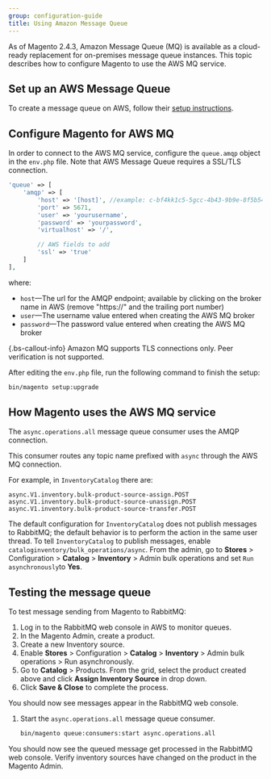 ```yaml
---
group: configuration-guide
title: Using Amazon Message Queue
---
```


As of Magento 2.4.3, Amazon Message Queue (MQ) is available as a cloud-ready replacement for on-premises message queue instances.
This topic describes how to configure Magento to use the AWS MQ service.

## Set up an AWS Message Queue

To create a message queue on AWS, follow their [setup instructions](https://docs.aws.amazon.com/amazon-mq/latest/developer-guide/amazon-mq-setting-up.html).

## Configure Magento for AWS MQ

In order to connect to the AWS MQ service, configure the `queue.amqp` object in the `env.php` file.
Note that AWS Message Queue requires a SSL/TLS connection.

```php
'queue' => [
    'amqp' => [
        'host' => '[host]', //example: c-bf4kk1c5-5gcc-4b43-9b9e-8f5b54d234.mq.us-west-3.amazonaws.com
        'port' => 5671,
        'user' => 'yourusername',
        'password' => 'yourpassword',
        'virtualhost' => '/',

        // AWS fields to add
        'ssl' => 'true'
    ]
],
```

where:

*  `host`—The url for the AMQP endpoint; available by clicking on the broker name in AWS (remove "https://" and the trailing port number)
*  `user`—The username value entered when creating the AWS MQ broker
*  `password`—The password value entered when creating the AWS MQ broker

{.bs-callout-info}
Amazon MQ supports TLS connections only. Peer verification is not supported.

After editing the `env.php` file, run the following command to finish the setup:

```bash
bin/magento setup:upgrade
```

## How Magento uses the AWS MQ service

The `async.operations.all` message queue consumer uses the AMQP connection.

This consumer routes any topic name prefixed with `async` through the AWS MQ connection.

For example, in `InventoryCatalog` there are:

```text
async.V1.inventory.bulk-product-source-assign.POST
async.V1.inventory.bulk-product-source-unassign.POST
async.V1.inventory.bulk-product-source-transfer.POST
```

The default configuration for `InventoryCatalog` does not publish messages to RabbitMQ; the default behavior is to perform the action in the same user thread. To tell `InventoryCatalog` to publish messages, enable `cataloginventory/bulk_operations/async`. From the admin, go to **Stores** > Configuration > **Catalog** > **Inventory** > Admin bulk operations and set  `Run asynchronously`to **Yes**.

## Testing the message queue

To test message sending from Magento to RabbitMQ:

1. Log in to the RabbitMQ web console in AWS to monitor queues.
1. In the Magento Admin, create a product.
1. Create a new Inventory source.
1. Enable **Stores** > Configuration > **Catalog** > **Inventory** > Admin bulk operations > Run asynchronously.
1. Go to **Catalog** > Products. From the grid, select the product created above and click **Assign Inventory Source** in drop down.
1. Click **Save & Close** to complete the process.

You should now see messages appear in the RabbitMQ web console.

1. Start the `async.operations.all` message queue consumer.

   ```bash
   bin/magento queue:consumers:start async.operations.all
   ```

You should now see the queued message get processed in the RabbitMQ web console.
Verify inventory sources have changed on the product in the Magento Admin.
